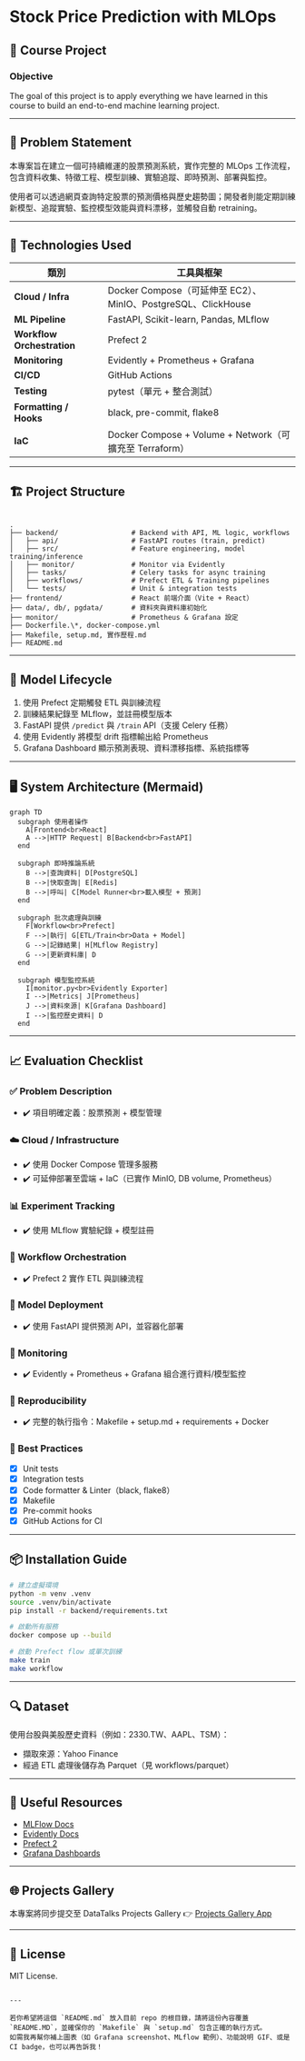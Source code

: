 
# Stock Price Prediction with MLOps

## 🎯 Course Project

### Objective

The goal of this project is to apply everything we have learned in this course to build an end-to-end machine learning project.

---

## 🧩 Problem Statement

本專案旨在建立一個可持續維運的股票預測系統，實作完整的 MLOps 工作流程，包含資料收集、特徵工程、模型訓練、實驗追蹤、即時預測、部署與監控。

使用者可以透過網頁查詢特定股票的預測價格與歷史趨勢圖；開發者則能定期訓練新模型、追蹤實驗、監控模型效能與資料漂移，並觸發自動 retraining。

---

## 🚀 Technologies Used

| 類別                    | 工具與框架                                                     |
|-----------------------|-------------------------------------------------------------|
| **Cloud / Infra**     | Docker Compose（可延伸至 EC2）、MinIO、PostgreSQL、ClickHouse |
| **ML Pipeline**       | FastAPI, Scikit-learn, Pandas, MLflow                        |
| **Workflow Orchestration** | Prefect 2                                                  |
| **Monitoring**        | Evidently + Prometheus + Grafana                             |
| **CI/CD**             | GitHub Actions                                               |
| **Testing**           | pytest（單元 + 整合測試）                                     |
| **Formatting / Hooks**| black, pre-commit, flake8                                    |
| **IaC**               | Docker Compose + Volume + Network（可擴充至 Terraform）        |

---

## 🏗️ Project Structure

```

.
├── backend/                  # Backend with API, ML logic, workflows
│   ├── api/                  # FastAPI routes (train, predict)
│   ├── src/                  # Feature engineering, model training/inference
│   ├── monitor/              # Monitor via Evidently
│   ├── tasks/                # Celery tasks for async training
│   ├── workflows/            # Prefect ETL & Training pipelines
│   └── tests/                # Unit & integration tests
├── frontend/                 # React 前端介面（Vite + React）
├── data/, db/, pgdata/       # 資料夾與資料庫初始化
├── monitor/                  # Prometheus & Grafana 設定
├── Dockerfile.\*, docker-compose.yml
├── Makefile, setup.md, 實作歷程.md
├── README.md

```

---

## 🧪 Model Lifecycle

1. 使用 Prefect 定期觸發 ETL 與訓練流程
2. 訓練結果紀錄至 MLflow，並註冊模型版本
3. FastAPI 提供 `/predict` 與 `/train` API（支援 Celery 任務）
4. 使用 Evidently 將模型 drift 指標輸出給 Prometheus
5. Grafana Dashboard 顯示預測表現、資料漂移指標、系統指標等

---

## 🖥️ System Architecture (Mermaid)
```mermaid
graph TD
  subgraph 使用者操作
    A[Frontend<br>React]
    A -->|HTTP Request| B[Backend<br>FastAPI]
  end

  subgraph 即時推論系統
    B -->|查詢資料| D[PostgreSQL]
    B -->|快取查詢| E[Redis]
    B -->|呼叫| C[Model Runner<br>載入模型 + 預測]
  end

  subgraph 批次處理與訓練
    F[Workflow<br>Prefect]
    F -->|執行| G[ETL/Train<br>Data + Model]
    G -->|記錄結果| H[MLflow Registry]
    G -->|更新資料庫| D
  end

  subgraph 模型監控系統
    I[monitor.py<br>Evidently Exporter]
    I -->|Metrics| J[Prometheus]
    J -->|資料來源| K[Grafana Dashboard]
    I -->|監控歷史資料| D
  end
```


---

## 📈 Evaluation Checklist

### ✅ Problem Description

* ✔️ 項目明確定義：股票預測 + 模型管理

### ☁️ Cloud / Infrastructure

* ✔️ 使用 Docker Compose 管理多服務
* ✔️ 可延伸部署至雲端 + IaC（已實作 MinIO, DB volume, Prometheus）

### 📊 Experiment Tracking

* ✔️ 使用 MLflow 實驗紀錄 + 模型註冊

### 🔁 Workflow Orchestration

* ✔️ Prefect 2 實作 ETL 與訓練流程

### 🚢 Model Deployment

* ✔️ 使用 FastAPI 提供預測 API，並容器化部署

### 📡 Monitoring

* ✔️ Evidently + Prometheus + Grafana 組合進行資料/模型監控

### 🔁 Reproducibility

* ✔️ 完整的執行指令：Makefile + setup.md + requirements + Docker

### 🧰 Best Practices

* [x] Unit tests
* [x] Integration tests
* [x] Code formatter & Linter（black, flake8）
* [x] Makefile
* [x] Pre-commit hooks
* [x] GitHub Actions for CI

---

## 📦 Installation Guide

```bash
# 建立虛擬環境
python -m venv .venv
source .venv/bin/activate
pip install -r backend/requirements.txt

# 啟動所有服務
docker compose up --build

# 啟動 Prefect flow 或單次訓練
make train
make workflow
```

---

## 🔍 Dataset

使用台股與美股歷史資料（例如：2330.TW、AAPL、TSM）：

* 擷取來源：Yahoo Finance
* 經過 ETL 處理後儲存為 Parquet（見 workflows/parquet）

---

## 🔗 Useful Resources

* [MLFlow Docs](https://mlflow.org/)
* [Evidently Docs](https://docs.evidentlyai.com/)
* [Prefect 2](https://docs.prefect.io/)
* [Grafana Dashboards](https://grafana.com/grafana/dashboards)

---

## 🌐 Projects Gallery

本專案將同步提交至 DataTalks Projects Gallery
👉 [Projects Gallery App](https://datatalksclub-projects.streamlit.app/)

---

## 📜 License

MIT License.

```

---

若你希望將這個 `README.md` 放入目前 repo 的根目錄，請將這份內容覆蓋 `README.MD`，並確保你的 `Makefile` 與 `setup.md` 包含正確的執行方式。
如需我再幫你補上圖表（如 Grafana screenshot、MLflow 範例）、功能說明 GIF、或是 CI badge，也可以再告訴我！
```
